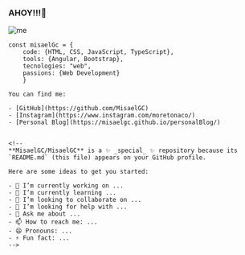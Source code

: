 ### AHOY!!!👋

![me](https://user-images.githubusercontent.com/40589269/104251345-1f4be700-5435-11eb-9300-4ab6f13390fd.jpg)

```JS
const misaelGc = {
    code: {HTML, CSS, JavaScript, TypeScript},
    tools: {Angular, Bootstrap},
    tecnologies: "web",
    passions: {Web Development}
    }
    
You can find me: 

- [GitHub](https://github.com/MisaelGC)
- [Instagram](https://www.instagram.com/moretonaco/)
- [Personal Blog](https://misaelgc.github.io/personalBlog/)


<!--
**MisaelGC/MisaelGC** is a ✨ _special_ ✨ repository because its `README.md` (this file) appears on your GitHub profile.

Here are some ideas to get you started:

- 🔭 I’m currently working on ...
- 🌱 I’m currently learning ...
- 👯 I’m looking to collaborate on ...
- 🤔 I’m looking for help with ...
- 💬 Ask me about ...
- 📫 How to reach me: ...
- 😄 Pronouns: ...
- ⚡ Fun fact: ...
-->
